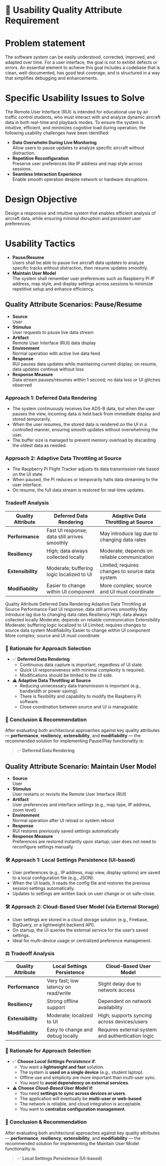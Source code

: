 # 🧩 Usability Quality Attribute Requirement
# Problem statement
The software system can be easily understood, corrected, improved, and adapted over time.
For a user interface, the goal is not to exhibit defects or errors.
An essential element to achieve this goal includes a codebase that is clean, well-documented,
has good test coverage, and is structured in a way that simplifies debugging and enhancements.

# Specific Usability Issues to Solve
The Remote User Interface (RUI) is intended for educational use by air traffic control students, who must interact with and analyze dynamic aircraft data in both real-time and playback modes. To ensure the system is intuitive, efficient, and minimizes cognitive load during operation, the following usability challenges have been identified:
- **Data Overwhelm During Live Monitoring**  
  Allow users to pause updates to analyze specific aircraft without distraction.
- **Repetitive Reconfiguration**  
  Preserve user preferences like IP address and map style across sessions.
- **Seamless Interaction Experience**  
  Enable smooth operation despite network or hardware disruptions.

# Design Objective
Design a responsive and intuitive system that enables efficient analysis of aircraft data, while ensuring minimal disruption and persistent user preferences.

# Usability Tactics
- **Pause/Resume**  
  Users shall be able to pause live aircraft data updates to analyze specific tracks without distraction, then resume updates smoothly.
- **Maintain User Model**  
  The system shall remember user preferences such as Raspberry Pi IP address, map style, and display settings across sessions to minimize repetitive setup and enhance efficiency.

## Quality Attribute Scenarios: Pause/Resume
- **Source**  
  User
- **Stimulus**  
  User requests to pause live data stream
- **Artifact**  
  Remote User Interface (RUI) data display
- **Environment**  
  Normal operation with active live data feed
- **Response**  
  RUI pauses data updates while maintaining current display; on resume, data updates continue without loss
- **Response Measure**  
  Data stream pauses/resumes within 1 second; no data loss or UI glitches observed

### Approach 1: Deferred Data Rendering
- The system continuously receives live ADS-B data, but when the user pauses the view, incoming data is held back from immediate display and stored temporarily.
- When the user resumes, the stored data is rendered on the UI in a controlled manner, ensuring smooth updates without overwhelming the user.
- The buffer size is managed to prevent memory overload by discarding the oldest data as needed.

### Approach 2: Adaptive Data Throttling at Source
- The Raspberry Pi Flight Tracker adjusts its data transmission rate based on the UI state.
- When paused, the Pi reduces or temporarily halts data streaming to the user interface.
- On resume, the full data stream is restored for real-time updates.

### Tradeoff Analysis
| Quality Attribute | Deferred Data Rendering                   | Adaptive Data Throttling at Source              |
|-------------------|------------------------------------------|------------------------------------------------|
| **Performance**   | Fast UI response; data still arrives smoothly | May introduce lag due to changing data rates     |
| **Resiliency**    | High; data always collected locally       | Moderate; depends on reliable communication      |
| **Extensibility** | Moderate; buffering logic localized to UI | Limited; requires changes to source data system |
| **Modifiability** | Easier to change within UI component       | More complex; source and UI must coordinate      |


Quality Attribute	Deferred Data Rendering	Adaptive Data Throttling at Source
Performance	Fast UI response; data still arrives smoothly	May introduce lag due to changing data rates
Resiliency	High; data always collected locally	Moderate; depends on reliable communication
Extensibility	Moderate; buffering logic localized to UI	Limited; requires changes to source data system
Modifiability	Easier to change within UI component	More complex; source and UI must coordinate

### 🧠 Rationale for Approach Selection
- ✅ **Deferred Data Rendering**  
  - Continuous data capture is important, regardless of UI state.
  - Quick UI responsiveness with minimal complexity is required.
  - Modifications should be limited to the UI side.
- ⚠️ **Adaptive Data Throttling at Source**  
  - Reducing unnecessary data transmission is important (e.g., bandwidth or power saving).
  - There is flexibility and capability to modify the Raspberry Pi software.
  - Close coordination between source and UI is manageable.

### 🏁 Conclusion & Recommendation
After evaluating both architectural approaches against key quality attributes — **performance**, **resiliency**, **extensibility**, and **modifiability** — the recommended solution for implementing Pause/Play functionality is:
> ✅ **Deferred Data Rendering**

## Quality Attribute Scenario: Maintain User Model
- **Source**  
  User  
- **Stimulus**  
  User restarts or revisits the Remote User Interface (RUI)  
- **Artifact**  
  User preferences and interface settings (e.g., map type, IP address, zoom level)  
- **Environment**  
  Normal operation after UI reload or system reboot  
- **Response**  
  RUI restores previously saved settings automatically  
- **Response Measure**  
  Preferences are restored instantly upon startup; user does not need to reconfigure settings manually

### 🛠 Approach 1: Local Settings Persistence (UI-based)
- User preferences (e.g., IP address, map view, display options) are saved to a local configuration file (e.g., JSON).
- When the UI loads, it reads the config file and restores the previous session settings automatically.
- Updates to settings are written back on user change or on safe-close.

### 🛠 Approach 2: Cloud-Based User Model (via External Storage)
- User settings are stored in a cloud storage solution (e.g., Firebase, BigQuery, or a lightweight backend API).
- On startup, the UI queries the external service for the user’s saved settings.
- Ideal for multi-device usage or centralized preference management.

### ⚖️ Tradeoff Analysis
| Quality Attribute | Local Settings Persistence                 | Cloud-Based User Model                           |
|-------------------|--------------------------------------------|--------------------------------------------------|
| **Performance**   | Very fast; low latency on read/write       | Slight delay due to network access               |
| **Resiliency**    | Strong offline support                     | Dependent on network availability                |
| **Extensibility** | Moderate; localized to UI                  | High; supports syncing across devices/users      |
| **Modifiability** | Easy to change and debug locally           | Requires external system and authentication logic|


### 🧠 Rationale for Approach Selection
- ✅ **Choose _Local Settings Persistence_ if**:
  - You want a **lightweight and fast** solution.
  - The system is **used on a single device** (e.g., student laptop).
  - Offline use and simplicity are more important than multi-user sync.
  - You want to **avoid dependency on external services**.
- ⚠️ **Choose _Cloud-Based User Model_ if**:
  - You need **settings to sync across devices or users**.
  - The application will eventually be **multi-user or web-based**.
  - The network is reliable, and cloud integration is acceptable.
  - You want to **centralize configuration management**.

### 🏁 Conclusion & Recommendation
After evaluating both architectural approaches against key quality attributes — **performance**, **resiliency**, **extensibility**, and **modifiability** — the recommended solution for implementing the Maintain User Model functionality is:
> ✅ **Local Settings Persistence (UI-based)**
